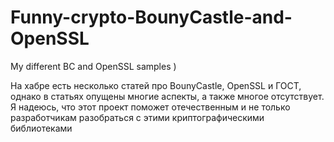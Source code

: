 # Funny-crypto-BounyCastle-and-OpenSSL
My different BC and OpenSSL samples )

На хабре есть несколько статей про BounyCastle, OpenSSL и ГОСТ, однако в статьях опущены многие аспекты, а также многое отсутствует. Я надеюсь, что этот проект поможет отечественным и не только разработчикам разобраться с этими криптографическими библиотеками
